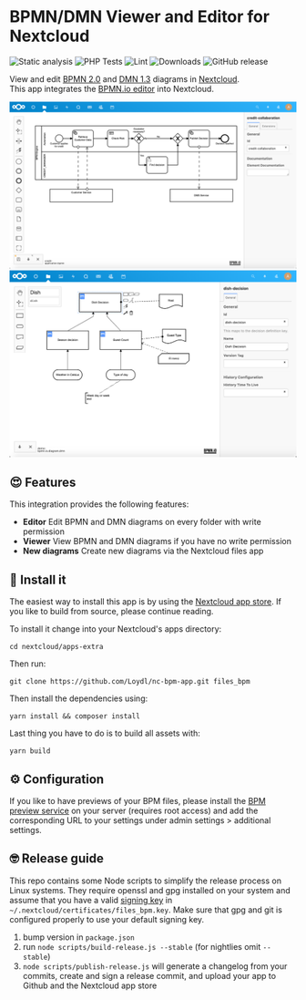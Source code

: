 # BPMN/DMN Viewer and Editor for Nextcloud

![Static analysis](https://github.com/Loydl/nc-bpm-app/workflows/Static%20analysis/badge.svg)
![PHP Tests](https://github.com/Loydl/nc-bpm-app/workflows/PHP%20Tests/badge.svg)
![Lint](https://github.com/Loydl/nc-bpm-app/workflows/Lint/badge.svg)
![Downloads](https://img.shields.io/github/downloads/Loydl/nc-bpm-app/total.svg)
![GitHub release](https://img.shields.io/github/release/Loydl/nc-bpm-app.svg)

View and edit [BPMN 2.0](https://www.omg.org/spec/BPMN/2.0.2/) and [DMN 1.3](http://www.omg.org/spec/DMN/About-DMN/) diagrams in [Nextcloud](https://nextcloud.com).<br>
This app integrates the [BPMN.io editor](https://bpmn.io) into Nextcloud.

![Screenshot BPMN editor](./docs/screenshot-BPMN-editor.png)
![Screenshot DMN editor](./docs/screenshot-DMN-editor.png)


## :heart_eyes: Features
This integration provides the following features:

* **Editor** Edit BPMN and DMN diagrams on every folder with write permission
* **Viewer** View BPMN and DMN diagrams if you have no write permission
* **New diagrams** Create new diagrams via the Nextcloud files app

## :rocket: Install it
The easiest way to install this app is by using the [Nextcloud app store](https://apps.nextcloud.com/apps/files_bpm).
If you like to build from source, please continue reading.

To install it change into your Nextcloud's apps directory:

    cd nextcloud/apps-extra

Then run:

    git clone https://github.com/Loydl/nc-bpm-app.git files_bpm

Then install the dependencies using:

    yarn install && composer install

Last thing you have to do is to build all assets with:

    yarn build

## :gear: Configuration
If you like to have previews of your BPM files, please install the [BPM preview
service][preview-service] on your server (requires root access) and add the
corresponding URL to your settings under admin settings > additional settings.

## :nerd_face: Release guide
This repo contains some Node scripts to simplify the release process on Linux
systems. They require openssl and gpg installed on your system and assume that
you have a valid [signing key] in `~/.nextcloud/certificates/files_bpm.key`.
Make sure that gpg and git is configured properly to use your default signing
key.

1. bump version in `package.json`
2. run `node scripts/build-release.js --stable` (for nightlies omit `--stable`)
3. `node scripts/publish-release.js` will generate a changelog from your
   commits, create and sign a release commit, and upload your app to Github and
   the Nextcloud app store

[signing key]: https://docs.nextcloud.com/server/stable/developer_manual/app_publishing_maintenance/code_signing.html
[preview-service]: https://github.com/Loydl/nc-bpm-preview-service
